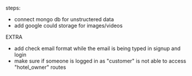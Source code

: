 steps:



- connect mongo db for unstructered data
- add google could storage for images/videos

EXTRA

- add check email format while the email is being typed in signup and login
- make sure if someone is logged in as "customer" is not able to access "hotel_owner" routes
